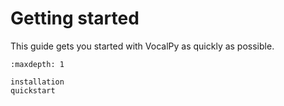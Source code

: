 # Getting started

This guide gets you started with VocalPy as quickly as possible. 

```{toctree}
:maxdepth: 1

installation
quickstart
```
